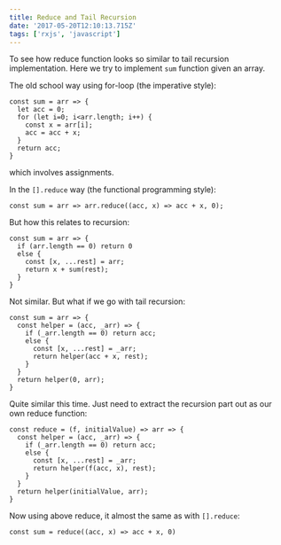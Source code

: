 ```yaml
---
title: Reduce and Tail Recursion
date: '2017-05-20T12:10:13.715Z'
tags: ['rxjs', 'javascript']
---
```


To see how reduce function looks so similar to tail recursion implementation. Here we try to implement `sum` function given an array.

The old school way using for-loop (the imperative style):
```
const sum = arr => {
  let acc = 0;
  for (let i=0; i<arr.length; i++) {
    const x = arr[i];
    acc = acc + x;
  }
  return acc;
}
```
which involves assignments.

In the `[].reduce` way (the functional programming style):
```
const sum = arr => arr.reduce((acc, x) => acc + x, 0);
```

But how this relates to recursion:
```
const sum = arr => {
  if (arr.length == 0) return 0
  else {
    const [x, ...rest] = arr;
    return x + sum(rest);
  }
}
```
Not similar. But what if we go with tail recursion:

```
const sum = arr => {
  const helper = (acc, _arr) => {
    if (_arr.length == 0) return acc;
    else {
      const [x, ...rest] = _arr;
      return helper(acc + x, rest);
    }
  }
  return helper(0, arr);
}
```
Quite similar this time. Just need to extract the recursion part out as our own reduce function:

```
const reduce = (f, initialValue) => arr => {
  const helper = (acc, _arr) => {
    if (_arr.length == 0) return acc;
    else {
      const [x, ...rest] = _arr;
      return helper(f(acc, x), rest);
    }
  }
  return helper(initialValue, arr);
}
```

Now using above reduce, it almost the same as with `[].reduce`:

```
const sum = reduce((acc, x) => acc + x, 0)
```

